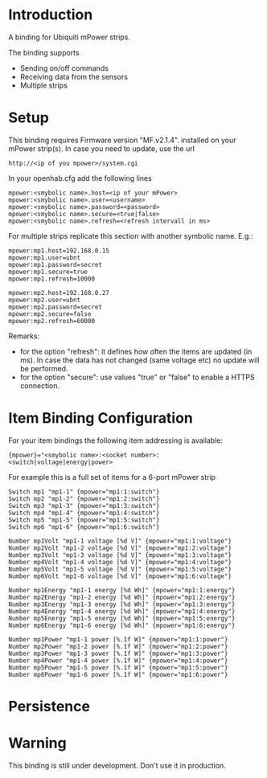 # Introduction

A binding for Ubiquiti mPower strips.

The binding supports
- Sending on/off commands
- Receiving data from the sensors
- Multiple strips

# Setup

This binding requires Firmware version "MF.v2.1.4". installed on your mPower strip(s). In case you need to update, use the url 

```
http://<ip of you mpower>/system.cgi
```


In your openhab.cfg add the following lines

```
mpower:<smybolic name>.host=<ip of your mPower>
mpower:<smybolic name>.user=<username>
mpower:<smybolic name>.password=<password>
mpower:<smybolic name>.secure=<true|false>
mpower:<smybolic name>.refresh=<refresh intervall in ms>
```

For multiple strips replicate this section with another symbolic name. E.g.:

```
mpower:mp1.host=192.168.0.15
mpower:mp1.user=ubnt
mpower:mp1.password=secret
mpower:mp1.secure=true
mpower:mp1.refresh=10000

mpower:mp2.host=192.168.0.27
mpower:mp2.user=ubnt
mpower:mp2.password=secret
mpower:mp2.secure=false
mpower:mp2.refresh=60000
```

Remarks:
- for the option "refresh": it defines how often the items are updated (in ms). In case the data has not changed (same voltage etc) no update will be performed.
- for the option "secure": use values "true" or "false" to enable a HTTPS connection.


# Item Binding Configuration

For your item bindings the following item addressing is available:
```
{mpower}="<smybolic name>:<socket number>:<switch|voltage|energy|power>
```
For example this is a full set of items for a 6-port mPower strip

```
Switch mp1 "mp1-1" {mpower="mp1:1:switch"}
Switch mp2 "mp1-2" {mpower="mp1:2:switch"}
Switch mp3 "mp1-3" {mpower="mp1:3:switch"}
Switch mp4 "mp1-4" {mpower="mp1:4:switch"}
Switch mp5 "mp1-5" {mpower="mp1:5:switch"}
Switch mp6 "mp1-6" {mpower="mp1:6:switch"}

Number mp1Volt "mp1-1 voltage [%d V]" {mpower="mp1:1:voltage"}
Number mp2Volt "mp1-2 voltage [%d V]" {mpower="mp1:2:voltage"}
Number mp3Volt "mp1-3 voltage [%d V]" {mpower="mp1:3:voltage"}
Number mp4Volt "mp1-4 voltage [%d V]" {mpower="mp1:4:voltage"}
Number mp5Volt "mp1-5 voltage [%d V]" {mpower="mp1:5:voltage"}
Number mp6Volt "mp1-6 voltage [%d V]" {mpower="mp1:6:voltage"}

Number mp1Energy "mp1-1 energy [%d Wh]" {mpower="mp1:1:energy"}
Number mp2Energy "mp1-2 energy [%d Wh]" {mpower="mp1:2:energy"}
Number mp3Energy "mp1-3 energy [%d Wh]" {mpower="mp1:3:energy"}
Number mp4Energy "mp1-4 energy [%d Wh]" {mpower="mp1:4:energy"}
Number mp5Energy "mp1-5 energy [%d Wh]" {mpower="mp1:5:energy"}
Number mp6Energy "mp1-6 energy [%d Wh]" {mpower="mp1:6:energy"}

Number mp1Power "mp1-1 power [%.1f W]" {mpower="mp1:1:power"}
Number mp2Power "mp1-2 power [%.1f W]" {mpower="mp1:2:power"}
Number mp3Power "mp1-3 power [%.1f W]" {mpower="mp1:3:power"}
Number mp4Power "mp1-4 power [%.1f W]" {mpower="mp1:4:power"}
Number mp5Power "mp1-5 power [%.1f W]" {mpower="mp1:5:power"}
Number mp6Power "mp1-6 power [%.1f W]" {mpower="mp1:6:power"}
```

# Persistence




# Warning
This binding is still under development. Don't use it in production.
